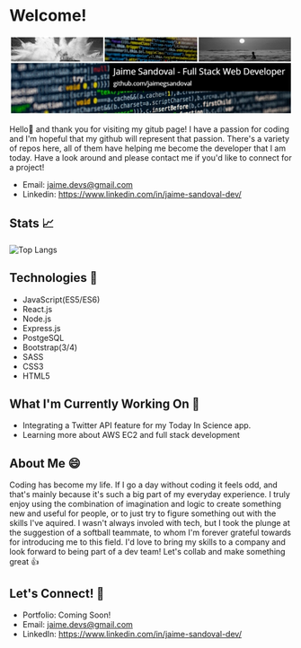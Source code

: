 # Welcome!
![jaimegsandoval](images/banner.jpg)

Hello:wave: and thank you for visiting my gitub page! I have a passion for coding and I'm hopeful that my github will represent that passion. There's a variety of repos here, all of them have helping me become the developer that I am today. Have a look around and please contact me if you'd like to connect for a project!

- Email: jaime.devs@gmail.com
- Linkedin: https://www.linkedin.com/in/jaime-sandoval-dev/
## Stats :chart_with_upwards_trend:
![Top Langs](https://github-readme-stats.vercel.app/api/top-langs/?username=jaimegsandoval&layout=compact)
## Technologies :floppy_disk:

- JavaScript(ES5/ES6)
- React.js
- Node.js
- Express.js
- PostgeSQL
- Bootstrap(3/4)
- SASS
- CSS3
- HTML5

## What I'm Currently Working On :mechanical_arm:
- Integrating a Twitter API feature for my Today In Science app.
- Learning more about AWS EC2 and full stack development

## About Me :smile:
 Coding has become my life. If I go a day without coding it feels odd, and that's mainly because it's such a big part of my everyday experience. I truly enjoy using the combination of imagination and logic to create something new and useful for people, or to just try to figure something out with the skills I've aquired. I wasn't always involed with tech, but I took the plunge at the suggestion of a softball teammate, to whom I'm forever grateful towards for introducing me to this field.  I'd love to bring my skills to a company and look forward to being part of a dev team! Let's collab and make something great :thumbsup:
 
 ## Let's Connect! :e-mail:
 - Portfolio: Coming Soon!
 - Email: jaime.devs@gmail.com
 - LinkedIn: https://www.linkedin.com/in/jaime-sandoval-dev/

<!--
**JaimeGSandoval/jaimegsandoval** is a ✨ _special_ ✨ repository because its `README.md` (this file) appears on your GitHub profile.



- 🔭 I’m currently working on ...
- 🌱 I’m currently learning ...
- 👯 I’m looking to collaborate on ...
- 🤔 I’m looking for help with ...
- 💬 Ask me about ...
- 📫 How to reach me: ...
- 😄 Pronouns: ...
- ⚡ Fun fact: ...
-->
